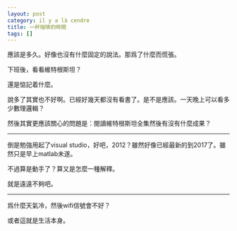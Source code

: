 ```yaml
---
layout: post
category: il y a là cendre
title: 一杯咖啡的時間
tags: []
---
```


應該是多久。好像也沒有什麼固定的說法。那爲了什麼而慌張。

下班後，看看維特根斯坦？

還是惦記着什麼。

說多了其實也不好啊。已經好幾天都沒有看書了。是不是應該。一天晚上可以看多少數理邏輯？

然後其實更應該關心的問題是：閱讀維特根斯坦全集然後有沒有什麼成果？

---

倒是勉強用起了visual studio，好吧，2012？雖然好像已經最新的到2017了。雖然只是早上matlab未遂。

不過算是動手了？算又是怎麼一種解釋。

就是遠遠不夠吧。

---

爲什麼天氣冷，然後wifi信號會不好？

或者這就是生活本身。




<!-- more -->
